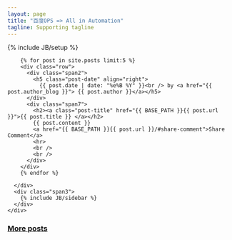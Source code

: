 ```yaml
---
layout: page
title: "百度OPS => All in Automation"
tagline: Supporting tagline
---
```

{% include JB/setup %}


<div class="row">
  <div class="span12">
    <div class="row">
      <div class="span9">

        {% for post in site.posts limit:5 %}
        <div class="row">
          <div class="span2">
            <h5 class="post-date" align="right">
              {{ post.date | date: "%e%B %Y" }}<br /> by <a href="{{ post.author_blog }}"> {{ post.author }}</a></h5>
          </div>
          <div class="span7">
            <h2><a class="post-title" href="{{ BASE_PATH }}{{ post.url }}">{{ post.title }} </a></h2>
            {{ post.content }}
            <a href="{{ BASE_PATH }}{{ post.url }}/#share-comment">Share Comment</a>
            <hr>
            <br />
            <br />
          </div>
        </div>
        {% endfor %}

      </div>
      <div class="span3">
        {% include JB/sidebar %}
      </div>
    </div>
  </div>
</div>

<div class="row">
  <div class="span7 offset2">
    <h3><a href="{{ BASE_PATH }}{{ site.JB.archive_path }}">More posts</a></h3>
  </div>
</div>
